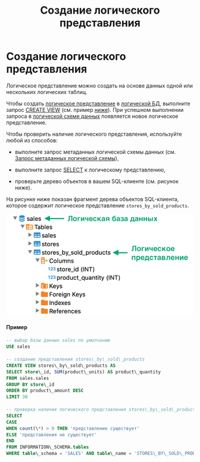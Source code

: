 ﻿---
layout: default
title: Создание логического представления
nav_order: 5
parent: Управление схемой данных
grand_parent: Работа с системой
has_children: false
---

Создание логического представления
==================================

Логическое представление можно создать на основе данных одной или нескольких логических таблиц.

Чтобы создать [логическое представление](../../../Обзор_понятий_компонентов_и_связей/Основные_понятия/Логическое_представление/Логическое_представление.md) 
в [логической БД](../../../Обзор_понятий_компонентов_и_связей/Основные_понятия/Логическая_база_данных/Логическая_база_данных.md), 
выполните запрос [CREATE VIEW](../../../Справочная_информация/Запросы_SQLplus/CREATE_VIEW/CREATE_VIEW.md) 
(см. пример [ниже](<LINK>)). При успешном выполнении запроса в 
[логической схеме данных](../../../Обзор_понятий_компонентов_и_связей/Основные_понятия/Логическая_схема_данных/Логическая_схема_данных.md) 
появляется новое логическое представление.

Чтобы проверить наличие логического представления, используйте любой из способов:

*   выполните запрос метаданных логической схемы данных 
    (см. [Запрос метаданных логической схемы](../Запрос_метаданных_логической_схемы/Запрос_метаданных_логической_схемы.md)),

*   выполните запрос [SELECT](../../../Справочная_информация/Запросы_SQLplus/SELECT/SELECT.md) 
    к логическому представлению,

*   проверьте дерево объектов в вашем SQL-клиенте (см. рисунок ниже).


На рисунке ниже показан фрагмент дерева объектов SQL-клиента, которое содержит логическое представление 
`stores_by_sold_products`.

![Alt text](Логическое_представление.png)

#### Пример
```sql
-- выбор базы данных sales по умолчанию
USE sales

-- создание представления stores\_by\_sold\_products
CREATE VIEW stores\_by\_sold\_products AS
SELECT store\_id, SUM(product\_units) AS product\_quantity
FROM sales.sales
GROUP BY store\_id
ORDER BY product\_amount DESC
LIMIT 30

-- проверка наличия логического представления stores\_by\_sold\_products
SELECT
CASE
WHEN count(\*) > 0 THEN 'представление существует'
ELSE 'представления не существует'
END
FROM INFORMATION\_SCHEMA.tables
WHERE table\_schema = 'SALES' AND table\_name = 'STORES\_BY\_SOLD\_PRODUCTS'
```